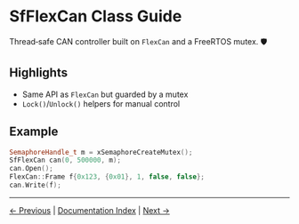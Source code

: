 # SfFlexCan Class Guide

Thread‑safe CAN controller built on `FlexCan` and a FreeRTOS mutex. 🛡️

## Highlights
- Same API as `FlexCan` but guarded by a mutex
- `Lock()`/`Unlock()` helpers for manual control

## Example
```cpp
SemaphoreHandle_t m = xSemaphoreCreateMutex();
SfFlexCan can(0, 500000, m);
can.Open();
FlexCan::Frame f{0x123, {0x01}, 1, false, false};
can.Write(f);
```

---

[← Previous](FlexCan.md) | [Documentation Index](index.md) | [Next →](PwmOutput.md)
